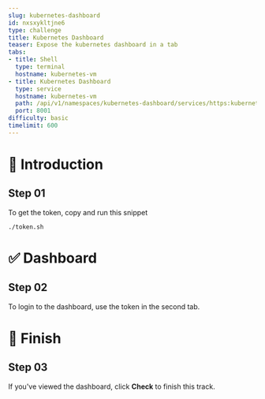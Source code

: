 ```yaml
---
slug: kubernetes-dashboard
id: nxsxykltjne6
type: challenge
title: Kubernetes Dashboard
teaser: Expose the kubernetes dashboard in a tab
tabs:
- title: Shell
  type: terminal
  hostname: kubernetes-vm
- title: Kubernetes Dashboard
  type: service
  hostname: kubernetes-vm
  path: /api/v1/namespaces/kubernetes-dashboard/services/https:kubernetes-dashboard:/proxy/
  port: 8001
difficulty: basic
timelimit: 600
---
```


👋 Introduction
===============

## Step 01

To get the token, copy and run this snippet

```
./token.sh
```

✅ Dashboard
============

## Step 02

To login to the dashboard, use the token in the second tab.

🏁 Finish
=========

## Step 03

If you've viewed the dashboard, click **Check** to finish this track.
